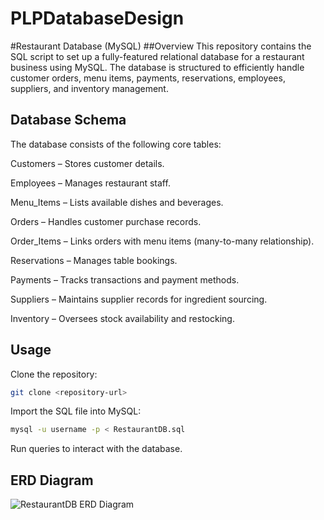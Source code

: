 # PLPDatabaseDesign
#Restaurant Database (MySQL)
##Overview
This repository contains the SQL script to set up a fully-featured relational database for a restaurant business using MySQL. The database is structured to efficiently handle customer orders, menu items, payments, reservations, employees, suppliers, and inventory management.

## Database Schema
The database consists of the following core tables:

Customers – Stores customer details.

Employees – Manages restaurant staff.

Menu_Items – Lists available dishes and beverages.

Orders – Handles customer purchase records.

Order_Items – Links orders with menu items (many-to-many relationship).

Reservations – Manages table bookings.

Payments – Tracks transactions and payment methods.

Suppliers – Maintains supplier records for ingredient sourcing.

Inventory – Oversees stock availability and restocking.

## Usage
Clone the repository:

```bash
git clone <repository-url>
```
Import the SQL file into MySQL:
```bash
mysql -u username -p < RestaurantDB.sql
```
Run queries to interact with the database.

## ERD Diagram
![RestaurantDB ERD Diagram](https://github.com/user-attachments/assets/fbe7e8e5-cb82-4eca-93fb-8a8da4deaf0a)


